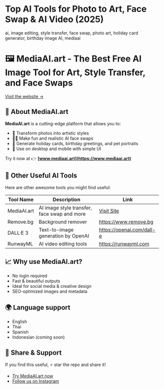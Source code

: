 # Top AI Tools for Photo to Art, Face Swap & AI Video (2025)
ai, image editing, style transfer, face swap, photo art, holiday card generator, birthday image AI, mediaai

# 🖼️ MediaAI.art - The Best Free AI Image Tool for Art, Style Transfer, and Face Swaps

[Visit the website →](https://www.mediaai.art)

## 🚀 About MediaAI.art

**MediaAI.art** is a cutting-edge platform that allows you to:

- 🎨 Transform photos into artistic styles
- 👩‍🎤 Make fun and realistic AI face swaps
- 🌸 Generate holiday cards, birthday greetings, and pet portraits
- 📱 Use on desktop and mobile with simple UI

Try it now at 👉 **[www.mediaai.art](https://www.mediaai.art)**

## 🧰 Other Useful AI Tools

Here are other awesome tools you might find useful:

| Tool Name | Description | Link |
|----------|-------------|------|
| MediaAI.art | AI image style transfer, face swap and more | [Visit Site](https://www.mediaai.art) |
| Remove.bg | Background remover | https://www.remove.bg |
| DALL·E 3 | Text-to-image generation by OpenAI | https://openai.com/dall-e |
| RunwayML | AI video editing tools | https://runwayml.com |

## 📈 Why use MediaAI.art?

- No login required
- Fast & beautiful outputs
- Ideal for social media & creative design
- SEO-optimized images and metadata

## 🌍 Language support

- English
- Thai
- Spanish
- Indonesian (coming soon)

## 🔗 Share & Support

If you find this useful, ⭐️ star the repo and share it!

- [Try MediaAI.art now](https://www.mediaai.art)
- [Follow us on Instagram](https://www.instagram.com/mediaai.art)

